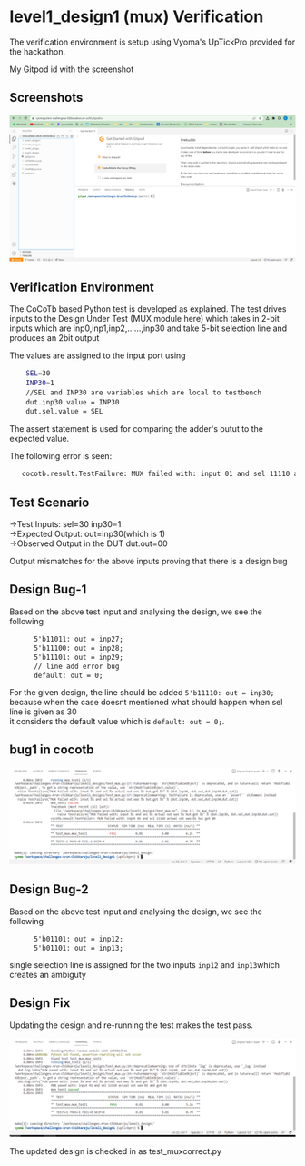 
# level1_design1 (mux) Verification
The verification environment is setup using Vyoma's UpTickPro provided for the hackathon.

My Gitpod id with the screenshot


## Screenshots

![App Screenshot](https://github.com/Arun-Chikkaraju/vyoma-arun/blob/main/gitpod%20home%20screen.png)


## Verification Environment

  The CoCoTb based Python test is developed as explained. The test drives inputs to the Design Under Test (MUX module here) which takes in 2-bit inputs which are inp0,inp1,inp2,......,inp30 and take  5-bit selection line and produces an 2bit output

The values are assigned to the input port using

```bash
    SEL=30
    INP30=1
    //SEL and INP30 are variables which are local to testbench
    dut.inp30.value = INP30
    dut.sel.value = SEL
```
The assert statement is used for comparing the adder's outut to the expected value.

The following error is seen:

```bash
   cocotb.result.TestFailure: MUX failed with: input 01 and sel 11110 actual out was 01 but got 00
```


## Test Scenario

->Test Inputs: sel=30 inp30=1     
->Expected Output: out=inp30(which is 1)  
->Observed Output in the DUT dut.out=00 

Output mismatches for the above inputs proving that there is a design bug

## Design Bug-1
Based on the above test input and analysing the design, we see the following

```
      5'b11011: out = inp27;
      5'b11100: out = inp28;
      5'b11101: out = inp29;
	  // line add error bug
      default: out = 0;
```
For the given design, the line should be added `5'b11110: out = inp30; `  
because when the case doesnt mentioned what should happen when sel line is given as 30  
it considers the default value which is `default: out = 0;`.

## bug1 in cocotb
![App Screenshot](https://github.com/Arun-Chikkaraju/vyoma-arun/blob/main/level1_design1_bug%20identification.png)

## Design Bug-2
Based on the above test input and analysing the design, we see the following

```
      5'b01101: out = inp12;
      5'b01101: out = inp13;
```
single selection line is assigned for the two inputs ``inp12`` and ``inp13``which creates an ambiguty


## Design Fix
Updating the design and re-running the test makes the test pass.

![App Screenshot](https://github.com/Arun-Chikkaraju/vyoma-arun/blob/main/level1_design1_correct%20output.png)



The updated design is checked in as test_muxcorrect.py
